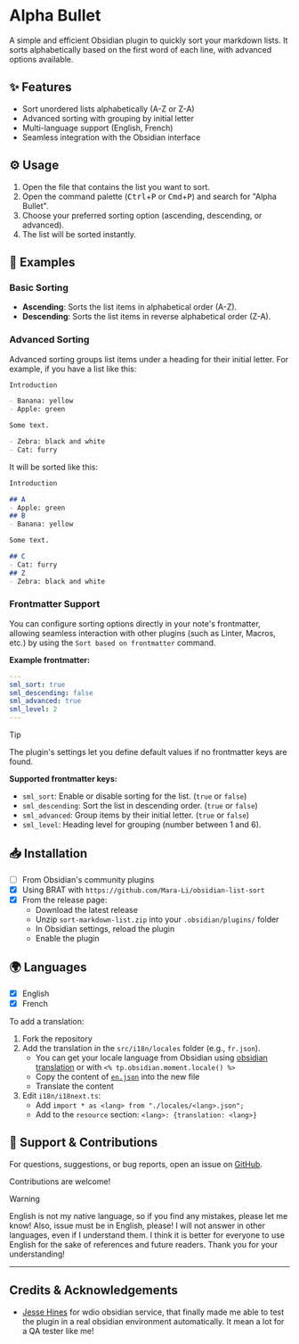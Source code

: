 # Alpha Bullet

A simple and efficient Obsidian plugin to quickly sort your markdown lists. It sorts alphabetically based on the first word of each line, with advanced options available.

## ✨ Features

- Sort unordered lists alphabetically (A-Z or Z-A)
- Advanced sorting with grouping by initial letter
- Multi-language support (English, French)
- Seamless integration with the Obsidian interface

## ⚙️ Usage

1. Open the file that contains the list you want to sort.
2. Open the command palette (<kbd>Ctrl</kbd>+<kbd>P</kbd> or <kbd>Cmd</kbd>+<kbd>P</kbd>) and search for "Alpha Bullet".
3. Choose your preferred sorting option (ascending, descending, or advanced).
4. The list will be sorted instantly.

## 🔧 Examples
### Basic Sorting
- **Ascending**: Sorts the list items in alphabetical order (A-Z).
- **Descending**: Sorts the list items in reverse alphabetical order (Z-A).

### Advanced Sorting
Advanced sorting groups list items under a heading for their initial letter. For example, if you have a list like this:
```md
Introduction

- Banana: yellow
- Apple: green

Some text.

- Zebra: black and white
- Cat: furry
```
It will be sorted like this:
```md
Introduction

## A
- Apple: green
## B
- Banana: yellow

Some text.

## C
- Cat: furry
## Z
- Zebra: black and white
```

### Frontmatter Support
You can configure sorting options directly in your note's frontmatter, allowing seamless interaction with other plugins (such as Linter, Macros, etc.) by using the `Sort based on frontmatter` command.

**Example frontmatter:**
```yaml
---
sml_sort: true
sml_descending: false
sml_advanced: true
sml_level: 2
---
```

> [!TIP]
> The plugin's settings let you define default values if no frontmatter keys are found.

**Supported frontmatter keys:**
- `sml_sort`: Enable or disable sorting for the list. (`true` or `false`)
- `sml_descending`: Sort the list in descending order. (`true` or `false`)
- `sml_advanced`: Group items by their initial letter. (`true` or `false`)
- `sml_level`: Heading level for grouping (number between 1 and 6).

## 📥 Installation

- [ ] From Obsidian's community plugins
- [x] Using BRAT with `https://github.com/Mara-Li/obsidian-list-sort`
- [x] From the release page:
    - Download the latest release
    - Unzip `sort-markdown-list.zip` into your `.obsidian/plugins/` folder
    - In Obsidian settings, reload the plugin
    - Enable the plugin

## 🌍 Languages

- [x] English
- [x] French

To add a translation:
1. Fork the repository
2. Add the translation in the `src/i18n/locales` folder (e.g., `fr.json`).
    - You can get your locale language from Obsidian using [obsidian translation](https://github.com/obsidianmd/obsidian-translations) or with `<% tp.obsidian.moment.locale() %>`
    - Copy the content of [`en.json`](./src/i18n/locales/en.json) into the new file
    - Translate the content
3. Edit `i18n/i18next.ts`:
    - Add `import * as <lang> from "./locales/<lang>.json";`
    - Add to the `resource` section: `<lang>: {translation: <lang>}`

## 💬 Support & Contributions

For questions, suggestions, or bug reports, open an issue on [GitHub](https://github.com/Mara-Li/obsidian-list-sort/issues).

Contributions are welcome!

> [!WARNING]
> English is not my native language, so if you find any mistakes, please let me know!
> Also, issue must be in English, please! I will not answer in other languages, even if I understand them. I think it is better for everyone to use English for the sake of references and future readers.
> Thank you for your understanding!

---
## Credits & Acknowledgements
- [Jesse Hines](https://github.com/jesse-r-s-hines/wdio-obsidian-service) for wdio obsidian service, that finally made me able to test the plugin in a real obsidian environment automatically. It mean a lot for a QA tester like me!
